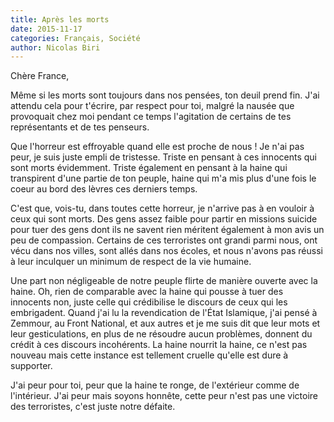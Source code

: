 ```yaml
---
title: Après les morts
date: 2015-11-17
categories: Français, Société
author: Nicolas Biri
---
```



Chère France,

Même si les morts sont toujours dans nos pensées, ton deuil prend fin. J'ai
attendu cela pour t'écrire, par respect pour toi, malgré la nausée que
provoquait chez moi pendant ce temps l'agitation de certains de tes
représentants et de tes penseurs.

Que l'horreur est effroyable quand elle est proche de nous ! Je n'ai pas peur,
je suis juste empli de tristesse. Triste en pensant à ces innocents qui sont
morts évidemment. Triste également en pensant à la haine qui transpirent d'une
partie de ton peuple, haine qui m'a mis plus d'une fois le coeur au bord des
lèvres ces derniers temps.

C'est que, vois-tu, dans toutes cette horreur, je n'arrive pas à en vouloir à
ceux qui sont morts. Des gens assez faible pour partir en missions suicide pour
tuer des gens dont ils ne savent rien méritent également à mon avis un peu de
compassion. Certains de ces terroristes ont grandi parmi nous, ont vécu dans nos
villes, sont allés dans nos écoles, et nous n'avons pas réussi à leur inculquer
un minimum de respect de la vie humaine.

Une part non négligeable de notre peuple flirte de manière ouverte avec la
haine. Oh, rien de comparable avec la haine qui pousse à tuer des innocents non,
juste celle qui crédibilise le discours de ceux qui les embrigadent. Quand j'ai
lu la revendication de l'État Islamique, j'ai pensé à Zemmour, au Front
National, et aux autres et je me suis dit que leur mots et leur gesticulations,
en plus de ne résoudre aucun problèmes, donnent du crédit à ces discours
incohérents. La haine nourrit la haine, ce n'est pas nouveau mais cette instance
est tellement cruelle qu'elle est dure à supporter.

J'ai peur pour toi, peur que la haine te ronge, de l'extérieur comme de
l'intérieur. J'ai peur mais soyons honnête, cette peur n'est pas une victoire
des terroristes, c'est juste notre défaite.
